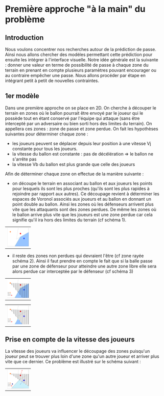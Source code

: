 # Première approche "à la main" du problème

## Introduction

Nous voulons concentrer nos recherches autour de la prédiction de passe. Ainsi nous allons chercher des modèles permettant cette prédiction pour ensuite les intégrer à l'interface visuelle. Notre idée générale est la suivante : donner une valeur en terme de possibilité de passe à chaque zone du terrain en prenant en compte plusieurs paramètres pouvant encourager ou au contraire empêcher une passe. 
Nous allons procéder par étape en intégrant petit à petit de nouvelles contraintes.

## 1er modèle

Dans une première approche on se place en 2D. On cherche à découper le terrain en zones où le ballon pourrait être envoyé par le joueur qui le possède tout en étant conservé par l'équipe qui attaque (sans être intercepté par un adversaire ou bien sorti hors des limites du terrain). On appellera ces zones : zone de passe et zone perdue. On fait les hypothèses suivantes 
pour déterminer chaque zone :
- les joueurs peuvent se déplacer depuis leur position à une vitesse Vj constante pour tous les joueurs.
- la vitesse du ballon est constante : pas de décélération => le ballon ne s'arrête pas
- la vitesse Vb du ballon est plus grande que celle des joueurs 

Afin de déterminer chaque zone on effectue de la manière suivante :
- on découpe le terrain en associant au ballon et aux joueurs les points pour lesquels ils sont les plus proches (qu'ils sont les plus rapides à rejoindre par rapport aux autres). Ce découpage revient à déterminer les espaces de Voronoï associés aux joueurs et au ballon en donnant un point double au ballon. Ainsi les zones où les défenseurs arrivent plus vite que les attaquants sont des zones perdues. De même les zones où le ballon arrive plus vite que les joueurs est une zone perdue car cela signifie qu'il ira hors des limites du terrain (cf schéma 1).

<table border="0">
  <tr>
    <td>
      <img src="Images/schema1.png" style="width: 70px;">
    </td>
  </tr>
</table>

- il reste des zones non perdues qui devraient l'être (cf zone rayée schéma 2). Ainsi il faut prendre en compte le fait que si la balle passe par une zone de défenseur pour atteindre une autre zone libre elle sera alors perdue car interceptée par le défenseur
(cf schéma 3)

<table border="0">
  <tr>
    <td>
      <img src="Images/schema2.png" style="width: 70px;">
    </td>
  </tr>
</table>

<table border="0">
  <tr>
    <td>
      <img src="Images/schema3.png" style="width: 70px;">
    </td>
  </tr>
</table>

## Prise en compte de la vitesse des joueurs

La vitesse des joueurs va influencer le découpage des zones puisqu'un joueur peut se trouver plus loin d'une zone qu'un autre joueur et arriver plus vite que ce dernier. Ce problème est illustré sur le schéma suivant :

<table border="0">
  <tr>
    <td>
      <img src="Images/schema4.png" style="width: 70px;">
    </td>
  </tr>
</table>
